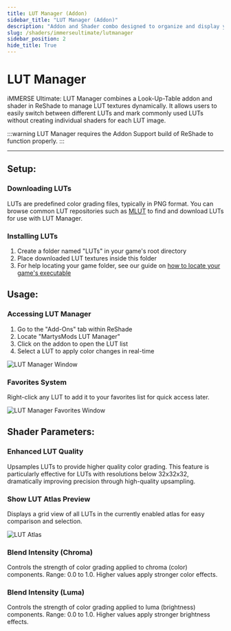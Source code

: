 ```yaml
---
title: LUT Manager (Addon)
sidebar_title: "LUT Manager (Addon)"
description: "Addon and Shader combo designed to organize and display your LUTs with ease."
slug: /shaders/immerseultimate/lutmanager
sidebar_position: 2
hide_title: True
---
```


# LUT Manager

iMMERSE Ultimate: LUT Manager combines a Look-Up-Table addon and shader in ReShade to manage LUT textures dynamically. It allows users to easily switch between different LUTs and mark commonly used LUTs without creating individual shaders for each LUT image.

:::warning
LUT Manager requires the Addon Support build of ReShade to function properly.
:::

---

## Setup:

### Downloading LUTs
LUTs are predefined color grading files, typically in PNG format. You can browse common LUT repositories such as [MLUT](https://github.com/TheGordinho/MLUT) to find and download LUTs for use with LUT Manager.

### Installing LUTs
1. Create a folder named "LUTs" in your game's root directory
2. Place downloaded LUT textures inside this folder
3. For help locating your game folder, see our guide on [how to locate your game's executable](../../additionalguides/findexecutable)

## Usage:

### Accessing LUT Manager
1. Go to the "Add-Ons" tab within ReShade
2. Locate "MartysMods LUT Manager"
3. Click on the addon to open the LUT list
4. Select a LUT to apply color changes in real-time

![LUT Manager Window](https://assets.martysmods.com/shaders/lutmanager/lutmanager_window.webp)

### Favorites System
Right-click any LUT to add it to your favorites list for quick access later.

![LUT Manager Favorites Window](https://assets.martysmods.com/shaders/lutmanager/lutmanager_fav.webp)

## Shader Parameters:

### Enhanced LUT Quality
Upsamples LUTs to provide higher quality color grading. This feature is particularly effective for LUTs with resolutions below 32x32x32, dramatically improving precision through high-quality upsampling.

### Show LUT Atlas Preview
Displays a grid view of all LUTs in the currently enabled atlas for easy comparison and selection.

![LUT Atlas](https://assets.martysmods.com/shaders/lutmanager/lutmanager_atlas.webp)

### Blend Intensity (Chroma)
Controls the strength of color grading applied to chroma (color) components. Range: 0.0 to 1.0. Higher values apply stronger color effects.

### Blend Intensity (Luma)
Controls the strength of color grading applied to luma (brightness) components. Range: 0.0 to 1.0. Higher values apply stronger brightness effects.